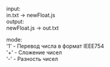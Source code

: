 input:  
in.txt -> newFloat.js  
output:  
newFloat.js -> out.txt
  
mode:   
'1' - Перевод числа в формат IEEE754   
'+' - Сложение чисел  
'-' - Разность чисел     
